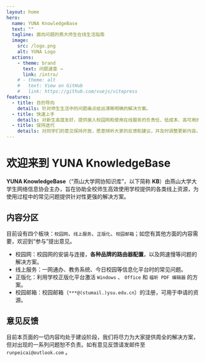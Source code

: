 ```yaml
---
layout: home
hero:
  name: YUNA KnowledgeBase
  text: ""
  tagline: 面向问题的燕大师生在线生活指南
  image:
    src: /logo.png
    alt: YUNA Logo
  actions:
    - theme: brand
      text: 问题速查 →
      link: /intro/
    # - theme: alt
    #   text: View on GitHub
    #   link: https://github.com/vuejs/vitepress
features:
  - title: 目的导向
    details: 针对师生生活中的问题痛点给出清晰明确的解决方案。
  - title: 快速上手
    details: 对新生高度友好，提供接入校园网和使用在线服务的负责任、低成本、高可用的解决方案。
  - title: 保持迭代
    details: 对同学们的意见保持开放，愿意倾听大家的反馈和建议，并及时调整更新内容。
---
```


# 欢迎来到 **YUNA KnowledgeBase**

**YUNA KnowledgeBase**（“燕山大学网协知识库”，以下简称 **KB**）由燕山大学大学生网络信息协会主办，旨在协助全校师生高效使用学校提供的各类线上资源，为使用过程中的常见问题提供针对性更强的解决方案。

## 内容分区

目前设有四个板块：`校园网`、`线上服务`、`正版化`、`校园邮箱`；如您有其他方面的内容需要，欢迎到“参与”提出意见。

- 校园网：校园网的安装与连接，**各种品牌的路由器配置**，以及网速慢等问题的解决方案。
- 线上服务：一网通办、教务系统、今日校园等信息化平台时的常见问题。
- 正版化：利用学校正版化平台激活 `Windows` 、 `Office` 和 `福昕 PDF 编辑器` 的方案。
- 校园邮箱：校园邮箱（`***@(stumail.)ysu.edu.cn`）的注册，可用于申请的资源。

## 意见反馈

目前本页面的一切内容均处于建设阶段，我们将尽力为大家提供周全的解决方案，但对出现的一系列问题恕不负责。如有意见反馈请发邮件至 `runpeicai@outlook.com` 。
